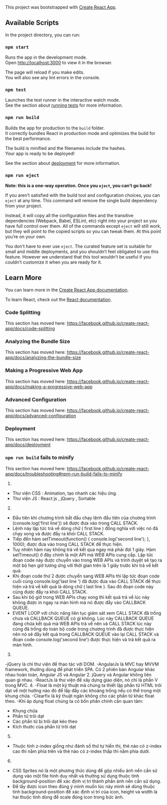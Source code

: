 This project was bootstrapped with [Create React App](https://github.com/facebook/create-react-app).

## Available Scripts

In the project directory, you can run:

### `npm start`

Runs the app in the development mode.<br>
Open [http://localhost:3000](http://localhost:3000) to view it in the browser.

The page will reload if you make edits.<br>
You will also see any lint errors in the console.

### `npm test`

Launches the test runner in the interactive watch mode.<br>
See the section about [running tests](https://facebook.github.io/create-react-app/docs/running-tests) for more information.

### `npm run build`

Builds the app for production to the `build` folder.<br>
It correctly bundles React in production mode and optimizes the build for the best performance.

The build is minified and the filenames include the hashes.<br>
Your app is ready to be deployed!

See the section about [deployment](https://facebook.github.io/create-react-app/docs/deployment) for more information.

### `npm run eject`

**Note: this is a one-way operation. Once you `eject`, you can’t go back!**

If you aren’t satisfied with the build tool and configuration choices, you can `eject` at any time. This command will remove the single build dependency from your project.

Instead, it will copy all the configuration files and the transitive dependencies (Webpack, Babel, ESLint, etc) right into your project so you have full control over them. All of the commands except `eject` will still work, but they will point to the copied scripts so you can tweak them. At this point you’re on your own.

You don’t have to ever use `eject`. The curated feature set is suitable for small and middle deployments, and you shouldn’t feel obligated to use this feature. However we understand that this tool wouldn’t be useful if you couldn’t customize it when you are ready for it.

## Learn More

You can learn more in the [Create React App documentation](https://facebook.github.io/create-react-app/docs/getting-started).

To learn React, check out the [React documentation](https://reactjs.org/).

### Code Splitting

This section has moved here: https://facebook.github.io/create-react-app/docs/code-splitting

### Analyzing the Bundle Size

This section has moved here: https://facebook.github.io/create-react-app/docs/analyzing-the-bundle-size

### Making a Progressive Web App

This section has moved here: https://facebook.github.io/create-react-app/docs/making-a-progressive-web-app

### Advanced Configuration

This section has moved here: https://facebook.github.io/create-react-app/docs/advanced-configuration

### Deployment

This section has moved here: https://facebook.github.io/create-react-app/docs/deployment

### `npm run build` fails to minify

This section has moved here: https://facebook.github.io/create-react-app/docs/troubleshooting#npm-run-build-fails-to-minify

1.
- Thư viện CSS : Animation, tạo nhanh các hiệu ứng.
- Thư viện JS : React js , jQuery , Sortable 
2.
 - Đầu tiên khi chương trình bắt đầu chạy lệnh đầu tiên của chương trình (console.log('first line')) sẽ được đưa vào trong CALL STACK.
 - Lệnh này lập tức trả về dòng chữ ( first line ) đồng nghĩa với việc nó đã chạy xong và được đẩy ra khỏi CALL STACK.
 - Tiếp đến hàm setTimeout(function() { console.log('second line'); }, 1000); được đưa vào trong CALL STACK để thực hiện.
 - Tuy nhiên hàm nay không trả về kết qua ngay mà phải đợi 1 giây. Hàm setTimeout() ở đây chính là một API mà WEB APIs cung cấp. Lập tức đoạn code này được chuyển vào trong WEB APIs và trình duyệt sẽ tạo ra một bộ hẹn giờ tương ứng với thời gian trên là 1 giây trước khi trả về kết quả.
 - Khi đoạn code thứ 2 được chuyển sang WEB APIs thì lập tức đoạn code cuối cùng console.log('last line ') đã được đưa vào CALL STACK để thực hiện và trả về kết quả là dòng chữ ( last line ). Sau đó đoạn code này cũng được đẩy ra khỏi CALL STACK.
 - Sau khi bộ giờ trong WEB APIs chạy xong thì kết quả trả về lúc này không được in ngay ra màn hình mà nó được đẩy vào CALLBACK QUEUE.
 - EVENT LOOP với chức năng liên tục giám sát xem CALL STACK đã trống chưa và CALLBACK QUEUE có gì không. Lúc này CALLBACK QUEUE đang chứa kết quả mà WEB APIs trả về nên và CALL STACK lúc này cũng đã trống do toàn bộ code trong chương trình đã được thực hiện nên nó sẽ đẩy kết quả trong CALLBACK QUEUE vào lại CALL STACK và đoạn code console.log('second line') được thực hiện và trả kết quả ra màn hình.
3.
-jQuery là chỉ thư viện để thao tác với DOM.
-AngularJs là MVC hay MVVM framework, thường dùng để phát triển SPA. Có 2 phiên bản Angular khác nhau hoàn toàn, Angular JS và Angular 2. jQuery và Angular không liên quan gì nhau.
-ReactJs là thư viện để xây dựng giao diện, nó chỉ là phần V trong MVC.
4.
-Float là một kỹ thuật mà chúng ta thiết lập phần tử HTML trôi dạt về một hướng nào đó để lấp đầy các khoảng trống nếu có thể trong một khung chứa.
-Clearfix là kỹ thuật ngăn không cho các phần tử khác float theo.
-Khi áp dụng float chúng ta có bốn phần chính cần quan tâm:
   + Khung chứa
   + Phần tử trôi dạt
   + Các phần tử bị trôi dạt kéo theo
   + Kích thước của phần tử trôi dạt
5.
- Thuộc tính z-index giống như đánh số thứ tự hiển thị, thẻ nào có z-index cao thì nằm phía trên và thẻ nào có z-index thấp thì nằm phía dưới.
6.
- CSS Sprites nó là một phương thức dùng để gộp nhiều ảnh nền cần sử dụng vào một file hình duy nhất và thường sử dụng thuộc tính background-position để xác định vị trí thành phần ảnh nền cần sử dụng.
- Để lấy được icon theo đúng ý mình muốn lúc này mình sẽ dùng thuộc tính background-position để xác định vị trí của icon, height và width là hai thuộc tính dùng để scale đúng icon trong bức ảnh.